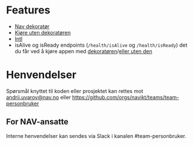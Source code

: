 # Features

* [Nav dekoratør](doc/decorator.md)
* [Kjøre uten dekoratøren](doc/uten-decorator.md)
* [Intl](doc/i18n.md)
* isAlive og isReady endpoints (`/health/isAlive` og `/health/isReady`) det du får ved å kjøre appen med [dekoratøren](doc/decorator.md)/[eller uten den](doc/uten-decorator.md)

# Henvendelser

Spørsmål knyttet til koden eller prosjektet kan rettes mot andrii.uvarov@nav.no eller https://github.com/orgs/navikt/teams/team-personbruker

## For NAV-ansatte

Interne henvendelser kan sendes via Slack i kanalen #team-personbruker.
